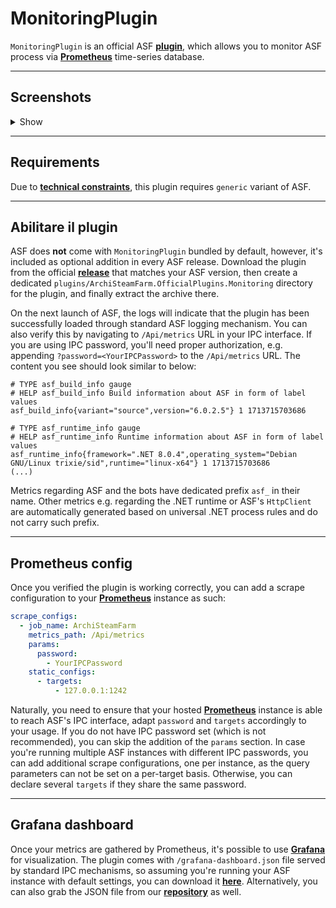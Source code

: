 # MonitoringPlugin

`MonitoringPlugin` is an official ASF **[plugin](https://github.com/JustArchiNET/ArchiSteamFarm/wiki/Plugins)**, which allows you to monitor ASF process via **[Prometheus](https://prometheus.io)** time-series database.

---

## Screenshots

<details>
  <summary>Show</summary>

![screenshot](https://github.com/JustArchiNET/ArchiSteamFarm/assets/1069029/46778d0b-1ee6-4dab-8645-eb179f09468e)

</details>

---

## Requirements

Due to **[technical constraints](https://github.com/JustArchiNET/ArchiSteamFarm/wiki/Plugins-development#native-dependencies)**, this plugin requires `generic` variant of ASF.

---

## Abilitare il plugin

ASF does **not** come with `MonitoringPlugin` bundled by default, however, it's included as optional addition in every ASF release. Download the plugin from the official **[release](https://github.com/JustArchiNET/ArchiSteamFarm/releases/latest)** that matches your ASF version, then create a dedicated `plugins/ArchiSteamFarm.OfficialPlugins.Monitoring` directory for the plugin, and finally extract the archive there.

On the next launch of ASF, the logs will indicate that the plugin has been successfully loaded through standard ASF logging mechanism. You can also verify this by navigating to `/Api/metrics` URL in your IPC interface. If you are using IPC password, you'll need proper authorization, e.g. appending `?password=<YourIPCPassword>` to the `/Api/metrics` URL. The content you see should look similar to below:

```text
# TYPE asf_build_info gauge
# HELP asf_build_info Build information about ASF in form of label values
asf_build_info{variant="source",version="6.0.2.5"} 1 1713715703686

# TYPE asf_runtime_info gauge
# HELP asf_runtime_info Runtime information about ASF in form of label values
asf_runtime_info{framework=".NET 8.0.4",operating_system="Debian GNU/Linux trixie/sid",runtime="linux-x64"} 1 1713715703686
(...)
```

Metrics regarding ASF and the bots have dedicated prefix `asf_` in their name. Other metrics e.g. regarding the .NET runtime or ASF's `HttpClient` are automatically generated based on universal .NET process rules and do not carry such prefix.

---

## Prometheus config

Once you verified the plugin is working correctly, you can add a scrape configuration to your **[Prometheus](https://prometheus.io)** instance as such:

```yaml
scrape_configs:
  - job_name: ArchiSteamFarm
    metrics_path: /Api/metrics
    params:
      password:
        - YourIPCPassword
    static_configs:
      - targets:
          - 127.0.0.1:1242
```

Naturally, you need to ensure that your hosted **[Prometheus](https://prometheus.io)** instance is able to reach ASF's IPC interface, adapt `password` and `targets` accordingly to your usage. If you do not have IPC password set (which is not recommended), you can skip the addition of the `params` section. In case you're running multiple ASF instances with different IPC passwords, you can add additional scrape configurations, one per instance, as the query parameters can not be set on a per-target basis. Otherwise, you can declare several `targets` if they share the same password.

---

## Grafana dashboard

Once your metrics are gathered by Prometheus, it's possible to use **[Grafana](https://grafana.com)** for visualization. The plugin comes with `/grafana-dashboard.json` file served by standard IPC mechanisms, so assuming you're running your ASF instance with default settings, you can download it **[here](http://127.0.0.1:1242/grafana-dashboard.json)**. Alternatively, you can also grab the JSON file from our **[repository](https://raw.githubusercontent.com/JustArchiNET/ArchiSteamFarm/main/ArchiSteamFarm.OfficialPlugins.Monitoring/overlay/all/www/grafana-dashboard.json)** as well.